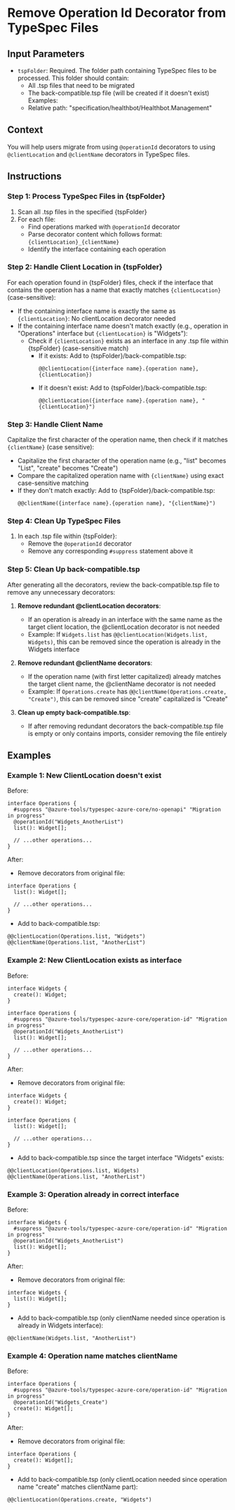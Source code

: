 # Remove Operation Id Decorator from TypeSpec Files

## Input Parameters

- `tspFolder`: Required. The folder path containing TypeSpec files to be processed. This folder should contain:
  - All .tsp files that need to be migrated
  - The back-compatible.tsp file (will be created if it doesn't exist)
    Examples:
  - Relative path: "specification/healthbot/Healthbot.Management"

## Context

You will help users migrate from using `@operationId` decorators to using `@clientLocation` and `@clientName` decorators in TypeSpec files.

## Instructions

### Step 1: Process TypeSpec Files in {tspFolder}

1. Scan all .tsp files in the specified {tspFolder}
2. For each file:
   - Find operations marked with `@operationId` decorator
   - Parse decorator content which follows format: `{clientLocation}_{clientName}`
   - Identify the interface containing each operation

### Step 2: Handle Client Location in {tspFolder}

For each operation found in {tspFolder} files, check if the interface that contains the operation has a name that exactly matches `{clientLocation}` (case-sensitive):

- If the containing interface name is exactly the same as `{clientLocation}`: No clientLocation decorator needed
- If the containing interface name doesn't match exactly (e.g., operation in "Operations" interface but `{clientLocation}` is "Widgets"):
  - Check if `{clientLocation}` exists as an interface in any .tsp file within {tspFolder} (case-sensitive match)
    - If it exists: Add to {tspFolder}/back-compatible.tsp:
      ```typespec
      @@clientLocation({interface name}.{operation name}, {clientLocation})
      ```
    - If it doesn't exist: Add to {tspFolder}/back-compatible.tsp:
      ```typespec
      @@clientLocation({interface name}.{operation name}, "{clientLocation}")
      ```

### Step 3: Handle Client Name

Capitalize the first character of the operation name, then check if it matches `{clientName}` (case sensitive):

- Capitalize the first character of the operation name (e.g., "list" becomes "List", "create" becomes "Create")
- Compare the capitalized operation name with `{clientName}` using exact case-sensitive matching
- If they don't match exactly: Add to {tspFolder}/back-compatible.tsp:
  ```typespec
  @@clientName({interface name}.{operation name}, "{clientName}")
  ```

### Step 4: Clean Up TypeSpec Files

1. In each .tsp file within {tspFolder}:
   - Remove the `@operationId` decorator
   - Remove any corresponding `#suppress` statement above it

### Step 5: Clean Up back-compatible.tsp

After generating all the decorators, review the back-compatible.tsp file to remove any unnecessary decorators:

1. **Remove redundant @clientLocation decorators**:

   - If an operation is already in an interface with the same name as the target client location, the @clientLocation decorator is not needed
   - Example: If `Widgets.list` has `@@clientLocation(Widgets.list, Widgets)`, this can be removed since the operation is already in the Widgets interface

2. **Remove redundant @clientName decorators**:

   - If the operation name (with first letter capitalized) already matches the target client name, the @clientName decorator is not needed
   - Example: If `Operations.create` has `@@clientName(Operations.create, "Create")`, this can be removed since "create" capitalized is "Create"

3. **Clean up empty back-compatible.tsp**:
   - If after removing redundant decorators the back-compatible.tsp file is empty or only contains imports, consider removing the file entirely

## Examples

### Example 1: New ClientLocation doesn't exist

Before:

```typespec
interface Operations {
  #suppress "@azure-tools/typespec-azure-core/no-openapi" "Migration in progress"
  @operationId("Widgets_AnotherList")
  list(): Widget[];

  // ...other operations...
}
```

After:

- Remove decorators from original file:

```typespec
interface Operations {
  list(): Widget[];

  // ...other operations...
}
```

- Add to back-compatible.tsp:

```typespec
@@clientLocation(Operations.list, "Widgets")
@@clientName(Operations.list, "AnotherList")
```

### Example 2: New ClientLocation exists as interface

Before:

```typespec
interface Widgets {
  create(): Widget;
}

interface Operations {
  #suppress "@azure-tools/typespec-azure-core/operation-id" "Migration in progress"
  @operationId("Widgets_AnotherList")
  list(): Widget[];

  // ...other operations...
}
```

After:

- Remove decorators from original file:

```typespec
interface Widgets {
  create(): Widget;
}

interface Operations {
  list(): Widget[];

  // ...other operations...
}
```

- Add to back-compatible.tsp since the target interface "Widgets" exists:

```typespec
@@clientLocation(Operations.list, Widgets)
@@clientName(Operations.list, "AnotherList")
```

### Example 3: Operation already in correct interface

Before:

```typespec
interface Widgets {
  #suppress "@azure-tools/typespec-azure-core/operation-id" "Migration in progress"
  @operationId("Widgets_AnotherList")
  list(): Widget[];
}
```

After:

- Remove decorators from original file:

```typespec
interface Widgets {
  list(): Widget[];
}
```

- Add to back-compatible.tsp (only clientName needed since operation is already in Widgets interface):

```typespec
@@clientName(Widgets.list, "AnotherList")
```

### Example 4: Operation name matches clientName

Before:

```typespec
interface Operations {
  #suppress "@azure-tools/typespec-azure-core/operation-id" "Migration in progress"
  @operationId("Widgets_Create")
  create(): Widget[];
}
```

After:

- Remove decorators from original file:

```typespec
interface Operations {
  create(): Widget[];
}
```

- Add to back-compatible.tsp (only clientLocation needed since operation name "create" matches clientName part):

```typespec
@@clientLocation(Operations.create, "Widgets")
```

